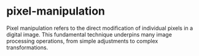 # pixel-manipulation
Pixel manipulation refers to the direct modification of individual pixels in a digital image. This fundamental technique underpins many image processing operations, from simple adjustments to complex transformations.
